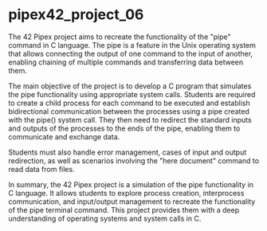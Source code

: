 # pipex42_project_06

The 42 Pipex project aims to recreate the functionality of the "pipe" command in C language.
The pipe is a feature in the Unix operating system that allows connecting the output of one command to the input of another,
enabling chaining of multiple commands and transferring data between them.

The main objective of the project is to develop a C program that simulates the pipe functionality using appropriate system calls.
Students are required to create a child process for each command to be executed and establish bidirectional
communication between the processes using a pipe created with the pipe() system call. They then need to redirect the standard
inputs and outputs of the processes to the ends of the pipe, enabling them to communicate and exchange data.

Students must also handle error management, cases of input and output redirection,
as well as scenarios involving the "here document" command to read data from files.

In summary, the 42 Pipex project is a simulation of the pipe functionality in C language.
It allows students to explore process creation, interprocess communication,
and input/output management to recreate the functionality of the pipe terminal command.
This project provides them with a deep understanding of operating systems and system calls in C.
